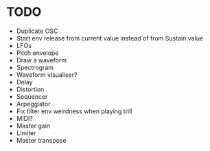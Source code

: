 # TODO

- Duplicate OSC
- Start env release from current value instead of from Sustain value
- LFOs
- Pitch envelope
- Draw a waveform
- Spectrogram
- Waveform visualiser?
- Delay
- Distortion
- Sequencer
- Arpeggiator
- Fix filter env weirdness when playing trill
- MIDI?
- Master gain
- Limiter
- Master transpose
